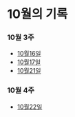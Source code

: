 # 10월의 기록

### 10월 3주

- [10월16일](https://github.com/dongggggae/Algorithm-Practice/blob/main/%ED%94%84%EB%A1%9C%EA%B7%B8%EB%9E%98%EB%A8%B8%EC%8A%A4-%EC%BD%94%EB%94%A9%ED%85%8C%EC%8A%A4%ED%8A%B8/10%EC%9B%94/10%EC%9B%943%EC%A3%BC/10%EC%9B%9416%EC%9D%BC.md)
- [10월17일](https://github.com/dongggggae/Algorithm-Practice/blob/main/%ED%94%84%EB%A1%9C%EA%B7%B8%EB%9E%98%EB%A8%B8%EC%8A%A4-%EC%BD%94%EB%94%A9%ED%85%8C%EC%8A%A4%ED%8A%B8/10%EC%9B%94/10%EC%9B%943%EC%A3%BC/10%EC%9B%9417%EC%9D%BC.md)
- [10월21일](https://github.com/dongggggae/Algorithm-Practice/blob/main/%ED%94%84%EB%A1%9C%EA%B7%B8%EB%9E%98%EB%A8%B8%EC%8A%A4-%EC%BD%94%EB%94%A9%ED%85%8C%EC%8A%A4%ED%8A%B8/10%EC%9B%94/10%EC%9B%943%EC%A3%BC/10%EC%9B%9421%EC%9D%BC.md)

### 10월 4주

- [10월22일](https://github.com/dongggggae/Algorithm-Practice/blob/main/%ED%94%84%EB%A1%9C%EA%B7%B8%EB%9E%98%EB%A8%B8%EC%8A%A4-%EC%BD%94%EB%94%A9%ED%85%8C%EC%8A%A4%ED%8A%B8/10%EC%9B%94/10%EC%9B%944%EC%A3%BC/10%EC%9B%9422%EC%9D%BC.md)
